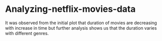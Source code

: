 # Analyzing-netflix-movies-data
It was observed from the initial plot that duration of movies are decreasing with increase in time but further analysis shows us that the duration varies with different genres.
